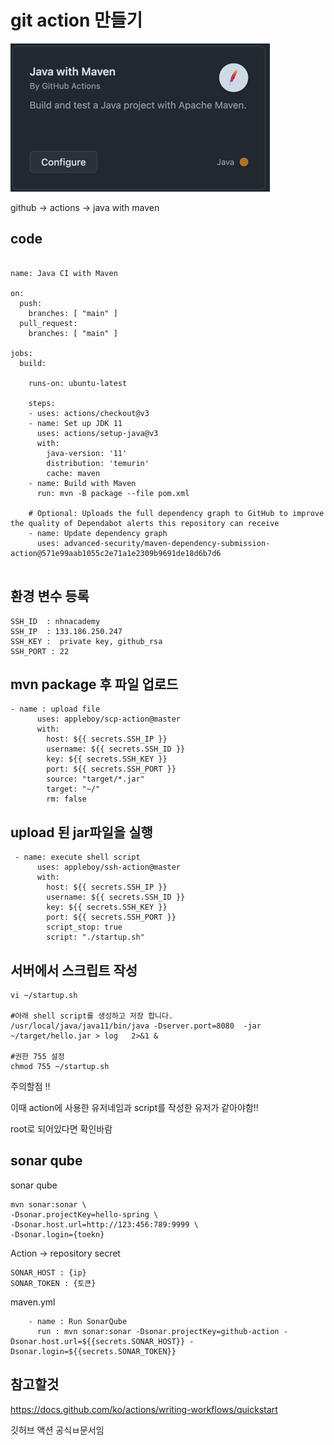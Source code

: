 # git action 만들기

![img.png](resources/img.png)

github -> actions -> java with maven


## code

```shell

name: Java CI with Maven

on:
  push:
    branches: [ "main" ]
  pull_request:
    branches: [ "main" ]

jobs:
  build:

    runs-on: ubuntu-latest

    steps:
    - uses: actions/checkout@v3
    - name: Set up JDK 11
      uses: actions/setup-java@v3
      with:
        java-version: '11'
        distribution: 'temurin'
        cache: maven
    - name: Build with Maven
      run: mvn -B package --file pom.xml

    # Optional: Uploads the full dependency graph to GitHub to improve the quality of Dependabot alerts this repository can receive
    - name: Update dependency graph
      uses: advanced-security/maven-dependency-submission-action@571e99aab1055c2e71a1e2309b9691de18d6b7d6
      
```


## 환경 변수 등록

```shell
SSH_ID  : nhnacademy
SSH_IP  : 133.186.250.247
SSH_KEY :  private key, github_rsa
SSH_PORT : 22
```

## mvn package 후 파일 업로드

```shell
- name : upload file
      uses: appleboy/scp-action@master
      with:
        host: ${{ secrets.SSH_IP }}
        username: ${{ secrets.SSH_ID }}
        key: ${{ secrets.SSH_KEY }}
        port: ${{ secrets.SSH_PORT }}
        source: "target/*.jar"
        target: "~/"
        rm: false
```

## upload 된 jar파일을 실행

```shell
 - name: execute shell script
      uses: appleboy/ssh-action@master
      with:
        host: ${{ secrets.SSH_IP }}
        username: ${{ secrets.SSH_ID }}
        key: ${{ secrets.SSH_KEY }}
        port: ${{ secrets.SSH_PORT }}
        script_stop: true
        script: "./startup.sh"
```

## 서버에서 스크립트 작성

```shell
vi ~/startup.sh

#아래 shell script를 생성하고 저장 합니다.
/usr/local/java/java11/bin/java -Dserver.port=8080  -jar ~/target/hello.jar > log   2>&1 &

#권한 755 설정
chmod 755 ~/startup.sh
```

주의할점 !! 

이때 action에 사용한 유저네임과 script를 작성한 유저가 같아야함!!

root로 되어있다면 확인바람


## sonar qube

sonar qube

```shell
mvn sonar:sonar \
-Dsonar.projectKey=hello-spring \
-Dsonar.host.url=http://123:456:789:9999 \
-Dsonar.login={toekn}
```

Action -> repository secret

```shell
SONAR_HOST : {ip}
SONAR_TOKEN : {토큰}
```


maven.yml
```shell
    - name : Run SonarQube
      run : mvn sonar:sonar -Dsonar.projectKey=github-action -Dsonar.host.url=${{secrets.SONAR_HOST}} -Dsonar.login=${{secrets.SONAR_TOKEN}}
```


## 참고할것

https://docs.github.com/ko/actions/writing-workflows/quickstart

깃허브 액션 공식ㅂ문서임 


